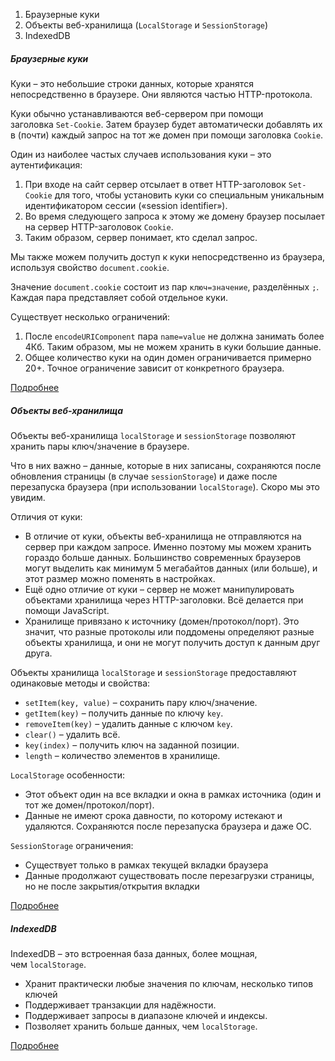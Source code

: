 1. Браузерные куки
2. Объекты веб-хранилища (`LocalStorage` и `SessionStorage`)
3. IndexedDB

##### Браузерные куки

Куки – это небольшие строки данных, которые хранятся непосредственно в браузере. Они являются частью HTTP-протокола.

Куки обычно устанавливаются веб-сервером при помощи заголовка `Set-Cookie`. Затем браузер будет автоматически добавлять их в (почти) каждый запрос на тот же домен при помощи заголовка `Cookie`.

Один из наиболее частых случаев использования куки – это аутентификация:

1. При входе на сайт сервер отсылает в ответ HTTP-заголовок `Set-Cookie` для того, чтобы установить куки со специальным уникальным идентификатором сессии («session identifier»).
2. Во время следующего запроса к этому же домену браузер посылает на сервер HTTP-заголовок `Cookie`.
3. Таким образом, сервер понимает, кто сделал запрос.

Мы также можем получить доступ к куки непосредственно из браузера, используя свойство `document.cookie`.

Значение `document.cookie` состоит из пар `ключ=значение`, разделённых `;`. Каждая пара представляет собой отдельное куки.

Существует несколько ограничений:

1. После `encodeURIComponent` пара `name=value` не должна занимать более 4Кб. Таким образом, мы не можем хранить в куки большие данные.
2. Общее количество куки на один домен ограничивается примерно 20+. Точное ограничение зависит от конкретного браузера.

[Подробнее](https://learn.javascript.ru/cookie)

##### Объекты веб-хранилища

Объекты веб-хранилища `localStorage` и `sessionStorage` позволяют хранить пары ключ/значение в браузере.

Что в них важно – данные, которые в них записаны, сохраняются после обновления страницы (в случае `sessionStorage`) и даже после перезапуска браузера (при использовании `localStorage`). Скоро мы это увидим.

Отличия от куки:
- В отличие от куки, объекты веб-хранилища не отправляются на сервер при каждом запросе. Именно поэтому мы можем хранить гораздо больше данных. Большинство современных браузеров могут выделить как минимум 5 мегабайтов данных (или больше), и этот размер можно поменять в настройках.
- Ещё одно отличие от куки – сервер не может манипулировать объектами хранилища через HTTP-заголовки. Всё делается при помощи JavaScript.
- Хранилище привязано к источнику (домен/протокол/порт). Это значит, что разные протоколы или поддомены определяют разные объекты хранилища, и они не могут получить доступ к данным друг друга.

Объекты хранилища `localStorage` и `sessionStorage` предоставляют одинаковые методы и свойства:
- `setItem(key, value)` – сохранить пару ключ/значение.
- `getItem(key)` – получить данные по ключу `key`.
- `removeItem(key)` – удалить данные с ключом `key`.
- `clear()` – удалить всё.
- `key(index)` – получить ключ на заданной позиции.
- `length` – количество элементов в хранилище.

`LocalStorage` особенности:
- Этот объект один на все вкладки и окна в рамках источника (один и тот же домен/протокол/порт).
- Данные не имеют срока давности, по которому истекают и удаляются. Сохраняются после перезапуска браузера и даже ОС.

`SessionStorage` ограничения:
- Существует только в рамках текущей вкладки браузера
- Данные продолжают существовать после перезагрузки страницы, но не после закрытия/открытия вкладки

[Подробнее](https://learn.javascript.ru/localstorage)

##### IndexedDB

IndexedDB – это встроенная база данных, более мощная, чем `localStorage`.
- Хранит практически любые значения по ключам, несколько типов ключей
- Поддерживает транзакции для надёжности.
- Поддерживает запросы в диапазоне ключей и индексы.
- Позволяет хранить больше данных, чем `localStorage`.

[Подробнее](https://learn.javascript.ru/indexeddb)